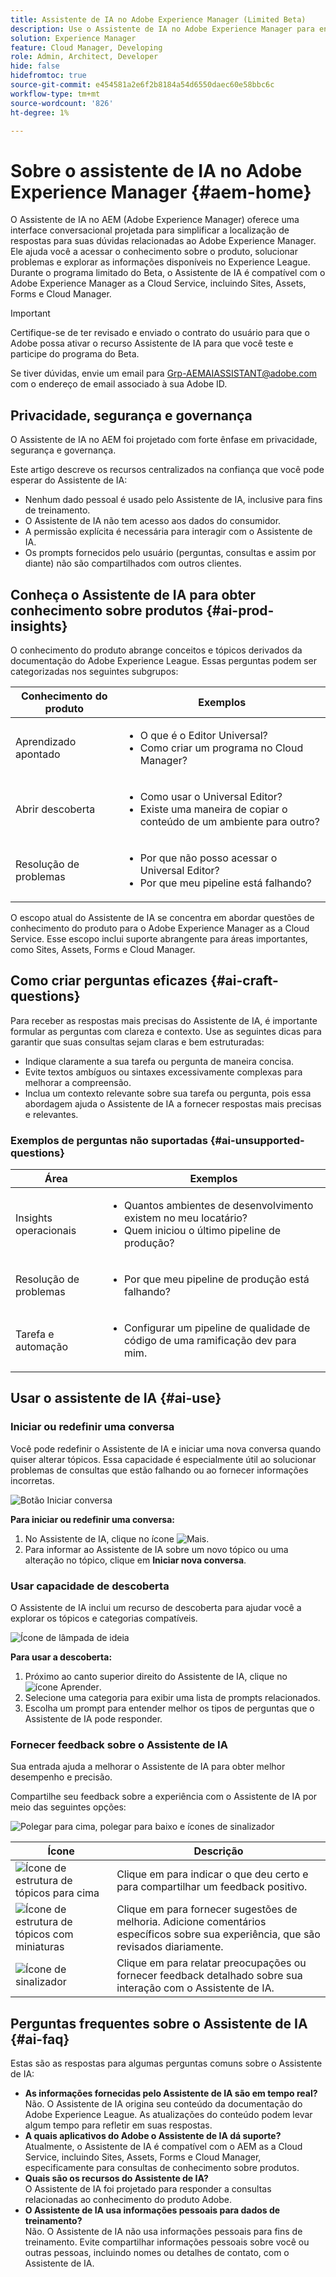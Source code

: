 ```yaml
---
title: Assistente de IA no Adobe Experience Manager (Limited Beta)
description: Use o Assistente de IA no Adobe Experience Manager para encontrar respostas, solucionar problemas e explorar Sites, Assets, Forms e Cloud Manager.
solution: Experience Manager
feature: Cloud Manager, Developing
role: Admin, Architect, Developer
hide: false
hidefromtoc: true
source-git-commit: e454581a2e6f2b8184a54d6550daec60e58bbc6c
workflow-type: tm+mt
source-wordcount: '826'
ht-degree: 1%

---
```


# Sobre o assistente de IA no Adobe Experience Manager {#aem-home}

O Assistente de IA no AEM (Adobe Experience Manager) oferece uma interface conversacional projetada para simplificar a localização de respostas para suas dúvidas relacionadas ao Adobe Experience Manager. Ele ajuda você a acessar o conhecimento sobre o produto, solucionar problemas e explorar as informações disponíveis no Experience League. Durante o programa limitado do Beta, o Assistente de IA é compatível com o Adobe Experience Manager as a Cloud Service, incluindo Sites, Assets, Forms e Cloud Manager.

>[!IMPORTANT]
>Certifique-se de ter revisado e enviado o contrato do usuário para que o Adobe possa ativar o recurso Assistente de IA para que você teste e participe do programa do Beta.
>
>Se tiver dúvidas, envie um email para [Grp-AEMAIASSISTANT@adobe.com](mailto:Grp-AEMAIASSISTANT@adobe.com) com o endereço de email associado à sua Adobe ID.

## Privacidade, segurança e governança

O Assistente de IA no AEM foi projetado com forte ênfase em privacidade, segurança e governança.

Este artigo descreve os recursos centralizados na confiança que você pode esperar do Assistente de IA:

* Nenhum dado pessoal é usado pelo Assistente de IA, inclusive para fins de treinamento.
* O Assistente de IA não tem acesso aos dados do consumidor.
* A permissão explícita é necessária para interagir com o Assistente de IA.
* Os prompts fornecidos pelo usuário (perguntas, consultas e assim por diante) não são compartilhados com outros clientes.


## Conheça o Assistente de IA para obter conhecimento sobre produtos {#ai-prod-insights}

O conhecimento do produto abrange conceitos e tópicos derivados da documentação do Adobe Experience League. Essas perguntas podem ser categorizadas nos seguintes subgrupos:

| Conhecimento do produto | Exemplos |
| --- | --- |
| Aprendizado apontado | <ul><li>O que é o Editor Universal?</li><li>Como criar um programa no Cloud Manager?</li></ul> |
| Abrir descoberta | <ul><li>Como usar o Universal Editor?</li><li>Existe uma maneira de copiar o conteúdo de um ambiente para outro?</li></ul> |
| Resolução de problemas | <ul><li>Por que não posso acessar o Universal Editor?</li><li>Por que meu pipeline está falhando?</li></ul> |

O escopo atual do Assistente de IA se concentra em abordar questões de conhecimento do produto para o Adobe Experience Manager as a Cloud Service. Esse escopo inclui suporte abrangente para áreas importantes, como Sites, Assets, Forms e Cloud Manager.

## Como criar perguntas eficazes {#ai-craft-questions}

Para receber as respostas mais precisas do Assistente de IA, é importante formular as perguntas com clareza e contexto. Use as seguintes dicas para garantir que suas consultas sejam claras e bem estruturadas:

* Indique claramente a sua tarefa ou pergunta de maneira concisa.
* Evite textos ambíguos ou sintaxes excessivamente complexas para melhorar a compreensão.
* Inclua um contexto relevante sobre sua tarefa ou pergunta, pois essa abordagem ajuda o Assistente de IA a fornecer respostas mais precisas e relevantes.

### Exemplos de perguntas não suportadas {#ai-unsupported-questions}

| Área | Exemplos |
| --- | --- |
| Insights operacionais | <ul><li>Quantos ambientes de desenvolvimento existem no meu locatário?</li><li>Quem iniciou o último pipeline de produção?</li></ul> |
| Resolução de problemas | <ul><li>Por que meu pipeline de produção está falhando?</li></ul> |
| Tarefa e automação | <ul><li>Configurar um pipeline de qualidade de código de uma ramificação dev para mim.</li></ul> |


## Usar o assistente de IA {#ai-use}


### Iniciar ou redefinir uma conversa

Você pode redefinir o Assistente de IA e iniciar uma nova conversa quando quiser alterar tópicos. Essa capacidade é especialmente útil ao solucionar problemas de consultas que estão falhando ou ao fornecer informações incorretas.

![Botão Iniciar conversa](/help/implementing/cloud-manager/assets/ai-assistant-start-conversation.png)

**Para iniciar ou redefinir uma conversa:**

1. No Assistente de IA, clique no ícone ![Mais](https://spectrum.adobe.com/static/icons/workflow_18/Smock_More_18_N.svg).
1. Para informar ao Assistente de IA sobre um novo tópico ou uma alteração no tópico, clique em **Iniciar nova conversa**.

### Usar capacidade de descoberta

O Assistente de IA inclui um recurso de descoberta para ajudar você a explorar os tópicos e categorias compatíveis.

![Ícone de lâmpada de ideia](/help/implementing/cloud-manager/assets/ai-assistant-idea.png)

**Para usar a descoberta:**

1. Próximo ao canto superior direito do Assistente de IA, clique no ![ícone Aprender](https://spectrum.adobe.com/static/icons/workflow_18/Smock_Learn_18_N.svg).
1. Selecione uma categoria para exibir uma lista de prompts relacionados.
1. Escolha um prompt para entender melhor os tipos de perguntas que o Assistente de IA pode responder.

### Fornecer feedback sobre o Assistente de IA

Sua entrada ajuda a melhorar o Assistente de IA para obter melhor desempenho e precisão.

Compartilhe seu feedback sobre a experiência com o Assistente de IA por meio das seguintes opções:

![Polegar para cima, polegar para baixo e ícones de sinalizador](/help/implementing/cloud-manager/assets/ai-assistant-feedback.png)

| Ícone | Descrição |
| --- | --- |
| ![Ícone de estrutura de tópicos para cima](https://spectrum.adobe.com/static/icons/workflow_18/Smock_ThumbUpOutline_18_N.svg) | Clique em para indicar o que deu certo e para compartilhar um feedback positivo. |
| ![Ícone de estrutura de tópicos com miniaturas](https://spectrum.adobe.com/static/icons/workflow_18/Smock_ThumbDownOutline_18_N.svg) | Clique em para fornecer sugestões de melhoria. Adicione comentários específicos sobre sua experiência, que são revisados diariamente. |
| ![Ícone de sinalizador](https://spectrum.adobe.com/static/icons/workflow_18/Smock_Flag_18_N.svg) | Clique em para relatar preocupações ou fornecer feedback detalhado sobre sua interação com o Assistente de IA. |

## Perguntas frequentes sobre o Assistente de IA {#ai-faq}

Estas são as respostas para algumas perguntas comuns sobre o Assistente de IA:

* **As informações fornecidas pelo Assistente de IA são em tempo real?**\
  Não. O Assistente de IA origina seu conteúdo da documentação do Adobe Experience League. As atualizações do conteúdo podem levar algum tempo para refletir em suas respostas.
* **A quais aplicativos do Adobe o Assistente de IA dá suporte?**\
  Atualmente, o Assistente de IA é compatível com o AEM as a Cloud Service, incluindo Sites, Assets, Forms e Cloud Manager, especificamente para consultas de conhecimento sobre produtos.
* **Quais são os recursos do Assistente de IA?**\
  O Assistente de IA foi projetado para responder a consultas relacionadas ao conhecimento do produto Adobe.
* **O Assistente de IA usa informações pessoais para dados de treinamento?**\
  Não. O Assistente de IA não usa informações pessoais para fins de treinamento. Evite compartilhar informações pessoais sobre você ou outras pessoas, incluindo nomes ou detalhes de contato, com o Assistente de IA.



